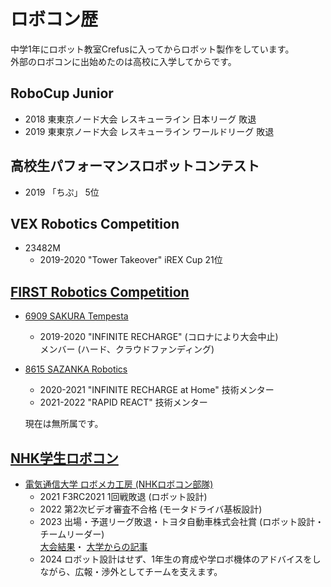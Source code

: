 # ロボコン歴

中学1年にロボット教室Crefusに入ってからロボット製作をしています。  
外部のロボコンに出始めたのは高校に入学してからです。

## RoboCup Junior
- 2018 東東京ノード大会 レスキューライン 日本リーグ 敗退
- 2019 東東京ノード大会 レスキューライン ワールドリーグ 敗退

## 高校生パフォーマンスロボットコンテスト
- 2019 「ちぷ」 5位

## VEX Robotics Competition
- 23482M
    - 2019-2020 \"Tower Takeover\" iREX Cup 21位

## [FIRST Robotics Competition](https://www.firstinspires.org/robotics/frc)
- [6909 SAKURA Tempesta](https://sakura-tempesta.org/)
    - 2019-2020 \"INFINITE RECHARGE\" (コロナにより大会中止)  
        メンバー (ハード、クラウドファンディング)

- [8615 SAZANKA Robotics](https://sazankarobotics.com/)
    - 2020-2021 \"INFINITE RECHARGE at Home\" 技術メンター
    - 2021-2022 \"RAPID REACT\" 技術メンター

    現在は無所属です。
<!-- - 現在は発足1年目からメンターをしていたSAZANKA Roboticsを方向性の違いにより離れ、無所属です。 -->

## [NHK学生ロボコン](https://official-robocon.com/gakusei)
- [電気通信大学 ロボメカ工房 (NHKロボコン部隊)](https://sites.google.com/view/uec-rmf/home/butai/nhk-team)
    - 2021 F3RC2021 1回戦敗退 (ロボット設計)
    - 2022 第2次ビデオ審査不合格 (モータドライバ基板設計)
    - 2023 出場・予選リーグ敗退・トヨタ自動車株式会社賞 (ロボット設計・チームリーダー)  
        [大会結果](https://official-robocon.com/history/gakusei/about/history/thirtytwo/)・
        [大学からの記事](https://www.uec.ac.jp/news/prize/2023/20230627_5464.html)
    - 2024 ロボット設計はせず、1年生の育成や学ロボ機体のアドバイスをしながら、広報・渉外としてチームを支えます。

